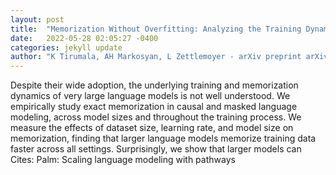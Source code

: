 ```yaml
---
layout: post
title:  "Memorization Without Overfitting: Analyzing the Training Dynamics of Large Language Models"
date:   2022-05-28 02:05:27 -0400
categories: jekyll update
author: "K Tirumala, AH Markosyan, L Zettlemoyer - arXiv preprint arXiv , 2022"
---
```

Despite their wide adoption, the underlying training and memorization dynamics of very large language models is not well understood. We empirically study exact memorization in causal and masked language modeling, across model sizes and throughout the training process. We measure the effects of dataset size, learning rate, and model size on memorization, finding that larger language models memorize training data faster across all settings. Surprisingly, we show that larger models can  Cites: Palm: Scaling language modeling with pathways